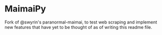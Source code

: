 # MaimaiPy

Fork of @swyrin's paranormal-maimai, to test web scraping and implement new features that have yet to be thought of as of writing this readme file.
